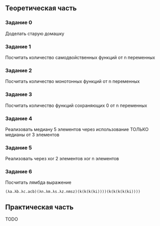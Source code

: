 ## Теоретическая часть
### Задание 0
Доделать старую домашку

### Задание 1
Посчитать количество самодвойственных функций от n переменных

### Задание 2
Посчитать количество монотонных функций от n переменных

### Задание 3
Посчитать количество функций сохраняющих 0 от n переменных

### Задание 4
Реализовать медиану 5 элементов через использование ТОЛЬКО медианы от 3 элементов

### Задание 5
Реализовать через xor 2 элементов xor n элементов

### Задание 6 
Посчитать лямбда выражение
```
(λa.λb.λc.acb)(λn.λm.λs.λz.nmsz)(k(k(k(ki))))(k(k(k(k(ki))))
```

## Практическая часть
TODO
